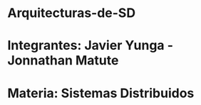 # Arquitecturas-de-SD
# Integrantes: Javier Yunga - Jonnathan Matute
# Materia: Sistemas Distribuidos

